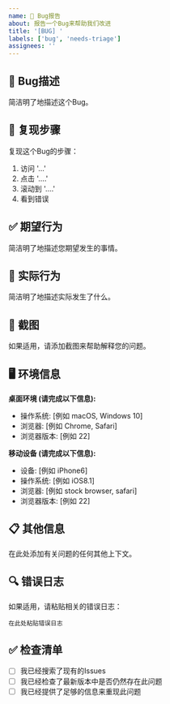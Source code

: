 ```yaml
---
name: 🐛 Bug报告
about: 报告一个Bug来帮助我们改进
title: '[BUG] '
labels: ['bug', 'needs-triage']
assignees: ''
---
```


## 🐛 Bug描述
简洁明了地描述这个Bug。

## 🔄 复现步骤
复现这个Bug的步骤：
1. 访问 '...'
2. 点击 '....'
3. 滚动到 '....'
4. 看到错误

## ✅ 期望行为
简洁明了地描述您期望发生的事情。

## 📱 实际行为
简洁明了地描述实际发生了什么。

## 📸 截图
如果适用，请添加截图来帮助解释您的问题。

## 🖥️ 环境信息
**桌面环境 (请完成以下信息):**
- 操作系统: [例如 macOS, Windows 10]
- 浏览器: [例如 Chrome, Safari]
- 浏览器版本: [例如 22]

**移动设备 (请完成以下信息):**
- 设备: [例如 iPhone6]
- 操作系统: [例如 iOS8.1]
- 浏览器: [例如 stock browser, safari]
- 浏览器版本: [例如 22]

## 📋 其他信息
在此处添加有关问题的任何其他上下文。

## 🔍 错误日志
如果适用，请粘贴相关的错误日志：
```
在此处粘贴错误日志
```

## ✅ 检查清单
- [ ] 我已经搜索了现有的Issues
- [ ] 我已经检查了最新版本中是否仍然存在此问题
- [ ] 我已经提供了足够的信息来重现此问题 